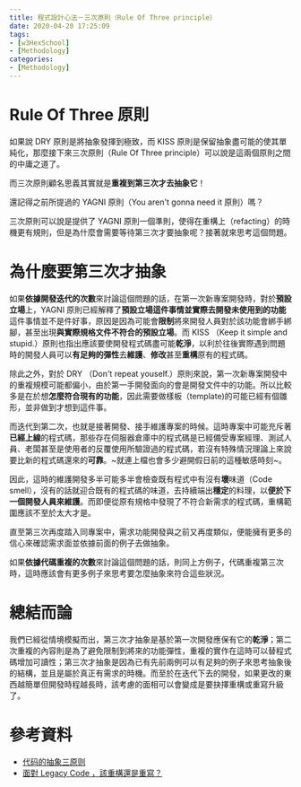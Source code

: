 ```yaml
---
title: 程式設計心法－三次原則（Rule Of Three principle）
date: 2020-04-20 17:25:09
tags:
- [w3HexSchool]
- [Methodology]
categories: 
- [Methodology]
---
```


# Rule Of Three 原則

如果說 DRY 原則是將抽象發揮到極致，而 KISS 原則是保留抽象盡可能的使其單純化，那麼接下來三次原則（Rule Of Three principle）可以說是這兩個原則之間的中庸之道了。

而三次原則顧名思義其實就是**重複到第三次才去抽象它**！

還記得之前所提過的 YAGNI 原則（You aren't gonna need it 原則）嗎？

三次原則可以說是提供了 YAGNI 原則一個準則，使得在重構上（refacting）的時機更有規則，但是為什麼會需要等待第三次才要抽象呢？接著就來思考這個問題。

<!--more-->

# 為什麼要第三次才抽象

如果**依據開發迭代的次數**來討論這個問題的話，在第一次新專案開發時，對於**預設立場**上，YAGNI 原則已經解釋了**預設立場這件事情並實際去開發未使用到的功能**這件事情並不是件好事，原因是因為可能會**限制**將來開發人員對於該功能會綁手綁腳，甚至出現**與實際規格文件不符合的預設立場**。而 KISS （Keep it simple and stupid.）原則也指出應該要使開發程式碼盡可能**乾淨**，以利於往後實際遇到問題時的開發人員可以**有足夠的彈性**去**維護**、**修改**甚至**重構**原有的程式碼。

除此之外，對於 DRY （Don't repeat youself.）原則來說，第一次新專案開發中的重複規模可能都偏小，由於第一手開發面向的會是開發文件中的功能。所以比較多是在於想**怎麼符合現有的功能**，因此需要做樣板（template)的可能已經有個雛形，並非做到才想到這件事。

而迭代到第二次，也就是接著開發、接手維護專案的時候。這時專案中可能充斥著**已經上線**的程式碼，那些存在伺服器倉庫中的程式碼是已經備受專案經理、測試人員、老闆甚至是使用者的反覆使用所驗證過的程式碼，若沒有特殊情況理論上來說要比新的程式碼還來的**可靠**。~就連上檔也會多少避開假日前的這種敏感時刻~。

因此，這時的維護開發多半可能多半會檢查既有程式中有沒有**壞**味道（Code smell），沒有的話就迎合既有的程式碼的味道，去持續端出**穩定**的料理，以**便於下一個開發人員來維護**。而即便從原有規格中發現了不符合新需求的程式碼，重構範圍應該不至於太大才是。

直至第三次再度踏入同專案中，需求功能開發與之前又再度類似，便能擁有更多的信心來確認需求面並依據前面的例子去做抽象。

如果**依據代碼重複的次數**來討論這個問題的話，則同上方例子，代碼重複第三次時，這時應該會有更多例子來思考要怎麼抽象來符合這些狀況。

# 總結而論
我們已經從情境模擬而出，第三次才抽象是基於第一次開發應保有它的**乾淨**；第二次重複的內容則是為了避免限制到將來的功能彈性，重複的實作在這時可以替程式碼增加可讀性；第三次才抽象是因為已有先前兩例可以有足夠的例子來思考抽象後的結構，並且是屬於真正有需求的時機。而至於在迭代下去的開發，如果更改的東西越簡單但開發時程越長時，該考慮的面相可以會變成是要抉擇重構或重寫升級了。


# 參考資料

- [代码的抽象三原则](http://www.ruanyifeng.com/blog/2013/01/abstraction_principles.html)
- [面對 Legacy Code ，該重構還是重寫？](https://jaceju.net/refactor-or-rebuild/)
